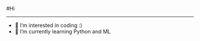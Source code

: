 #Hi
_____________________________________________________________________________
- 👀 I’m interested in coding :)
- 🌱 I’m currently learning Python and ML
